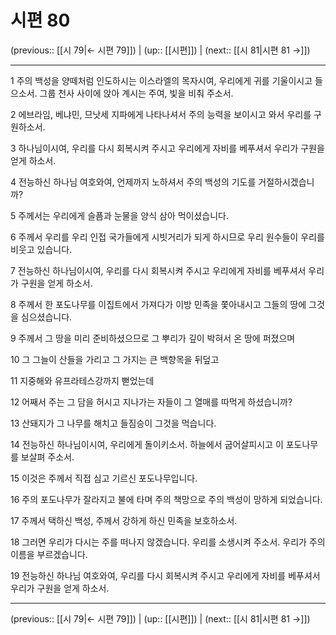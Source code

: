 # 시편 80

(previous:: [[시 79|← 시편 79]]) | (up:: [[시편]]) | (next:: [[시 81|시편 81 →]])

***




1 
주의 백성을 양떼처럼 인도하시는 이스라엘의 목자시여, 우리에게 귀를 기울이시고 들으소서. 그룹 천사 사이에 앉아 계시는 주여, 빛을 비춰 주소서. 



2 
에브라임, 베냐민, 므낫세 지파에게 나타나셔서 주의 능력을 보이시고 와서 우리를 구원하소서. 



3 
하나님이시여, 우리를 다시 회복시켜 주시고 우리에게 자비를 베푸셔서 우리가 구원을 얻게 하소서. 



4 
전능하신 하나님 여호와여, 언제까지 노하셔서 주의 백성의 기도를 거절하시겠습니까? 



5 
주께서는 우리에게 슬픔과 눈물을 양식 삼아 먹이셨습니다. 



6 
주께서 우리를 우리 인접 국가들에게 시빗거리가 되게 하시므로 우리 원수들이 우리를 비웃고 있습니다. 



7 
전능하신 하나님이시여, 우리를 다시 회복시켜 주시고 우리에게 자비를 베푸셔서 우리가 구원을 얻게 하소서. 



8 
주께서 한 포도나무를 이집트에서 가져다가 이방 민족을 쫓아내시고 그들의 땅에 그것을 심으셨습니다. 



9 
주께서 그 땅을 미리 준비하셨으므로 그 뿌리가 깊이 박혀서 온 땅에 퍼졌으며 



10 
그 그늘이 산들을 가리고 그 가지는 큰 백향목을 뒤덮고 



11 
지중해와 유프라테스강까지 뻗었는데 



12 
어째서 주는 그 담을 허시고 지나가는 자들이 그 열매를 따먹게 하셨습니까? 



13 
산돼지가 그 나무를 해치고 들짐승이 그것을 먹습니다. 



14 
전능하신 하나님이시여, 우리에게 돌이키소서. 하늘에서 굽어살피시고 이 포도나무를 보살펴 주소서. 



15 
이것은 주께서 직접 심고 기르신 포도나무입니다. 



16 
주의 포도나무가 잘라지고 불에 타며 주의 책망으로 주의 백성이 망하게 되었습니다. 



17 
주께서 택하신 백성, 주께서 강하게 하신 민족을 보호하소서. 



18 
그러면 우리가 다시는 주를 떠나지 않겠습니다. 우리를 소생시켜 주소서. 우리가 주의 이름을 부르겠습니다. 



19 
전능하신 하나님 여호와여, 우리를 다시 회복시켜 주시고 우리에게 자비를 베푸셔서 우리가 구원을 얻게 하소서.

***

(previous:: [[시 79|← 시편 79]]) | (up:: [[시편]]) | (next:: [[시 81|시편 81 →]])
